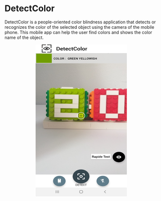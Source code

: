 # DetectColor

DetectColor is a people-oriented color blindness application that detects or recognizes the color of the selected object using the camera of the mobile phone. This mobile app can help the user find colors and shows the color name of the object.

<p align="center">
<img src="https://github.com/BogdanKocsis/DetectColor/blob/main/images/Screenshot_20210120-100833_DetecCor.jpg" width="300" height="500" />
</p>
